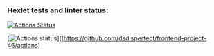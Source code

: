 ### Hexlet tests and linter status:
[![Actions Status](https://github.com/dsdisperfect/frontend-project-46/workflows/hexlet-check/badge.svg)](https://github.com/dsdisperfect/frontend-project-46/actions)

[![Actions status](https://github.com/dsdisperfect/frontend-project-46/workflows/eslint/badge.svg)]((https://github.com/dsdisperfect/frontend-project-46/actions)